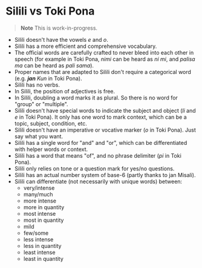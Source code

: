 # Silili vs Toki Pona

> **Note** This is work-in-progress.

- Silili doesn't have the vowels *e* and *o*.
- Silili has a more efficient and comprehensive vocabulary.
- The official words are carefully crafted to never bleed into each other in speech (for example in Toki Pona, *nimi* can be heard as *ni mi*, and *palisa ma* can be heard as *pali sama*).
- Proper names that are adapted to Silili don't require a categorical word (e.g. ***jan** Kun* in Toki Pona).
- Silili has no verbs.
- In Silili, the position of adjectives is free.
- In Silili, doubling a word marks it as plural. So there is no word for "group" or "multiple".
- Silili doesn't have special words to indicate the subject and object (*li* and *e* in Toki Pona). It only has one word to mark context, which can be a topic, subject, condition, etc.
- Silili doesn't have an imperative or vocative marker (*o* in Toki Pona). Just say what you want.
- Silili has a single word for "and" and "or", which can be differentiated with helper words or context.
- Silili has a word that means "of", and no phrase delimiter (*pi* in Toki Pona).
- Silili only relies on tone or a question mark for yes/no questions.
- Silili has an actual number system of base-6 (partly thanks to jan Misali).
- Silili can differentiate (not necessarily with unique words) between:
	- very/intense
	- many/much
	- more intense
	- more in quantity
	- most intense
	- most in quantity
	- mild
	- few/some
	- less intense
	- less in quantity
	- least intense
	- least in quantity